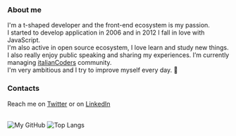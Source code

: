 ### About me

I'm a t-shaped developer and the front-end ecosystem is my passion.<br>
I started to develop application in 2006 and in 2012 I fall in love with JavaScript.<br>
I'm also active in open source ecosystem, I love learn and study new things.<br>
I also really enjoy public speaking and sharing my experiences. I’m currently managing [italianCoders](https://italiancoders.it/) community.<br>
I'm very ambitious and I try to improve myself every day. :rocket:

<!--
### Work
- **TargaTelematics**: 
- **Aton**: 
- **Bludata**: 

### Open Source
- xxx
- xxx
-->

### Contacts

Reach me on [Twitter](https://twitter.com/giorgio_boa) or on [LinkedIn](https://www.linkedin.com/in/giorgio-boa-3ba717139/)
<br><br>

![My GitHub](https://github-readme-stats.vercel.app/api?theme=dracula&username=gioboa&count_private=true&show_icons=true&custom_title=My+stats&include_all_commits=true)
![Top Langs](https://github-readme-stats.vercel.app/api/top-langs/?theme=dracula&username=gioboa&hide=html,php,css&count_private=true&show_icons=true&layout=compact)
<br>
